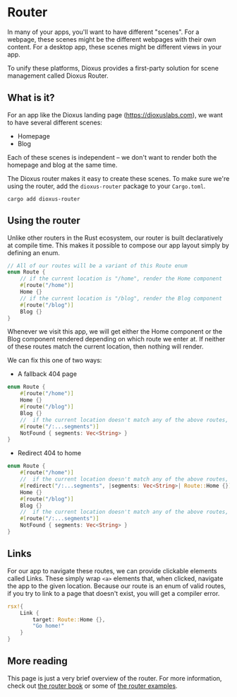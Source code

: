 # Router

In many of your apps, you'll want to have different "scenes". For a webpage, these scenes might be the different webpages with their own content. For a desktop app, these scenes might be different views in your app.

To unify these platforms, Dioxus provides a first-party solution for scene management called Dioxus Router.


## What is it?

For an app like the Dioxus landing page (https://dioxuslabs.com), we want to have several different scenes:

- Homepage
- Blog

Each of these scenes is independent – we don't want to render both the homepage and blog at the same time.

The Dioxus router makes it easy to create these scenes. To make sure we're using the router, add the `dioxus-router` package to your `Cargo.toml`.

```shell
cargo add dioxus-router
```


## Using the router

Unlike other routers in the Rust ecosystem, our router is built declaratively at compile time. This makes it possible to compose our app layout simply by defining an enum.

```rust
// All of our routes will be a variant of this Route enum
enum Route {
	// if the current location is "/home", render the Home component
	#[route("/home")]
	Home {}
	// if the current location is "/blog", render the Blog component
	#[route("/blog")]
	Blog {}
}
```

Whenever we visit this app, we will get either the Home component or the Blog component rendered depending on which route we enter at. If neither of these routes match the current location, then nothing will render.

We can fix this one of two ways:

- A fallback 404 page

```rust
enum Route {
	#[route("/home")]
	Home {}
	#[route("/blog")]
	Blog {}
	//  if the current location doesn't match any of the above routes, render the NotFound component
	#[route("/:...segments")]
	NotFound { segments: Vec<String> }
}
```


- Redirect 404 to home

```rust
enum Route {
	#[route("/home")]
	//  if the current location doesn't match any of the above routes, redirect to "/home"
	#[redirect("/:...segments", |segments: Vec<String>| Route::Home {})]
	Home {}
	#[route("/blog")]
	Blog {}
	//  if the current location doesn't match any of the above routes, render the NotFound component
	#[route("/:...segments")]
	NotFound { segments: Vec<String> }
}
```

## Links

For our app to navigate these routes, we can provide clickable elements called Links. These simply wrap `<a>` elements that, when clicked, navigate the app to the given location. Because our route is an enum of valid routes, if you try to link to a page that doesn't exist, you will get a compiler error.

```rust
rsx!{
	Link {
		target: Route::Home {},
		"Go home!"
	}
}
```

## More reading

This page is just a very brief overview of the router. For more information, check out [the router book](../../router/index.md) or some of [the router examples](https://github.com/DioxusLabs/dioxus/blob/master/examples/router.rs).
